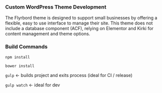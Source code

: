 ### Custom WordPress Theme Development

The Flyrbord theme is designed to support small businesses by offering a flexible, easy to use interface to manage their site. This theme does not include a database component (ACF), relying on Elementor and Kirki for content management and theme options.

### Build Commands
`npm install`

`bower install`

`gulp` <- builds project and exits process (ideal for CI / release)

`gulp watch` <- ideal for dev
